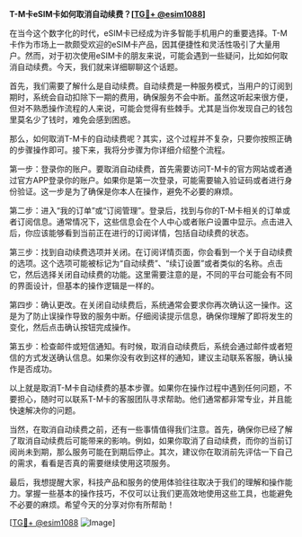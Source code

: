 **T-M卡eSIM卡如何取消自动续费？[[TG💪+ @esim1088](https://t.me/s/esim1088)]**

在当今这个数字化的时代，eSIM卡已经成为许多智能手机用户的重要选择。T-M卡作为市场上一款颇受欢迎的eSIM卡产品，因其便捷性和灵活性吸引了大量用户。然而，对于初次使用eSIM卡的朋友来说，可能会遇到一些疑问，比如如何取消自动续费。今天，我们就来详细聊聊这个话题。

首先，我们需要了解什么是自动续费。自动续费是一种服务模式，当用户的订阅到期时，系统会自动扣除下一期的费用，确保服务不会中断。虽然这听起来很方便，但对不熟悉操作流程的人来说，可能会觉得有些棘手。尤其是当你发现自己的钱包里莫名少了钱时，难免会感到困惑。

那么，如何取消T-M卡的自动续费呢？其实，这个过程并不复杂，只要你按照正确的步骤操作即可。接下来，我将分步骤为你详细介绍整个流程。

第一步：登录你的账户。要取消自动续费，首先需要访问T-M卡的官方网站或者通过官方APP登录你的账户。如果你是第一次登录，可能需要输入验证码或者进行身份验证。这一步是为了确保是你本人在操作，避免不必要的麻烦。

第二步：进入“我的订单”或“订阅管理”。登录后，找到与你的T-M卡相关的订单或者订阅信息。通常情况下，这些信息会在个人中心或者账户设置中显示。点击进入后，你应该能够看到当前正在进行的订阅详情，包括自动续费的状态。

第三步：找到自动续费选项并关闭。在订阅详情页面，你会看到一个关于自动续费的选项。这个选项可能被标记为“自动续费”、“续订设置”或者类似的名称。点击它，然后选择关闭自动续费的功能。这里需要注意的是，不同的平台可能会有不同的界面设计，但基本的操作逻辑是一样的。

第四步：确认更改。在关闭自动续费后，系统通常会要求你再次确认这一操作。这是为了防止误操作导致的服务中断。仔细阅读提示信息，确保你理解了即将发生的变化，然后点击确认按钮完成操作。

第五步：检查邮件或短信通知。有时候，取消自动续费后，系统会通过邮件或者短信的方式发送确认信息。如果你没有收到这样的通知，建议主动联系客服，确认操作是否成功。

以上就是取消T-M卡自动续费的基本步骤。如果你在操作过程中遇到任何问题，不要担心，随时可以联系T-M卡的客服团队寻求帮助。他们通常都非常专业，并且能快速解决你的问题。

当然，在取消自动续费之前，还有一些事情值得我们注意。首先，确保你已经了解了取消自动续费后可能带来的影响。例如，如果你取消了自动续费，而你的当前订阅尚未到期，那么服务可能在到期后停止。其次，建议你在取消前先评估一下自己的需求，看看是否真的需要继续使用这项服务。

最后，我想提醒大家，科技产品和服务的使用体验往往取决于我们的理解和操作能力。掌握一些基本的操作技巧，不仅可以让我们更高效地使用这些工具，也能避免不必要的麻烦。希望今天的分享对你有所帮助！

[[TG💪+ @esim1088](https://t.me/s/esim1088) ![Image](https://i.postimg.cc/4NQfJmqS/Snipaste-2025-05-13-00-14-12.png)]